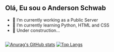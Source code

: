 ## Olá, Eu sou o Anderson Schwab 

- 🔭 I’m currently working as a Public Server
- 🌱 I’m currently learning Python, HTML and CSS
- 🚧 Under construction...
##

  [![Anurag's GitHub stats](https://github-readme-stats.vercel.app/api?username=anderSchwab&show_icons=true&theme=dark)](https://github.com/anderSchwab/github-readme-stats)
  [![Top Langs](https://github-readme-stats.vercel.app/api/top-langs/?username=anderSchwab&theme=dark)](https://github.com/anderSchwab/github-readme-stats)
